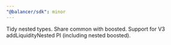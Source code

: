 ```yaml
---
"@balancer/sdk": minor
---
```


Tidy nested types. Share common with boosted.
Support for V3 addLiquidityNested PI (including nested boosted).